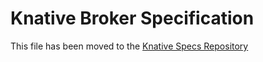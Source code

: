 # Knative Broker Specification

This file has been moved to the [Knative Specs Repository](https://github.com/knative/specs/blob/main/specs/eventing/broker.md)

